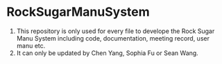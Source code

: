 # RockSugarManuSystem
1. This repository is only used for every file to develope the Rock Sugar Manu System including code, documentation, meeting record, user manu etc.
2. It can only be updated by Chen Yang, Sophia Fu or Sean Wang.
